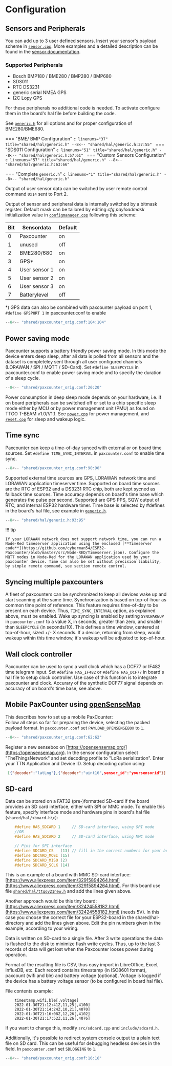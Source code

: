 # Configuration

## Sensors and Peripherals

You can add up to 3 user defined sensors. Insert your sensor's payload scheme in [`sensor.cpp`](https://github.com/cyberman54/ESP32-Paxcounter/blob/master/src/sensor.cpp). More examples and a detailed description can be found in the [sensor documentation](custom-sensors.md).

### Supported Peripherals

* Bosch BMP180 / BME280 / BMP280 / BMP680
* SDS011
* RTC DS3231
* generic serial NMEA GPS
* I2C Lopy GPS

For these peripherals no additional code is needed. To activate configure them in the board's hal file before building the code.

See [`generic.h`](https://github.com/cyberman54/ESP32-Paxcounter/blob/master/shared/hal/generic.h) for all options and for proper configuration of BME280/BME680.

=== "BME/ BMP Configuration"
	```c linenums="37" title="shared/hal/generic.h"
	--8<-- "shared/hal/generic.h:37:55"
	```
=== "SDS011 Configuration"
	```c linenums="51" title="shared/hal/generic.h"
	--8<-- "shared/hal/generic.h:57:61"
	```
=== "Custom Sensors Configuration"
	```c linenums="57" title="shared/hal/generic.h"
	--8<-- "shared/hal/generic.h:63:66"
	```

=== "Complete `generic.h`"
	```c linenums="1" title="shared/hal/generic.h"
	--8<-- "shared/hal/generic.h"
	```

Output of user sensor data can be switched by user remote control command `0x14` sent to Port 2.

Output of sensor and peripheral data is internally switched by a bitmask register. Default mask can be tailored by editing *cfg.payloadmask* initialization value in [`configmanager.cpp`](https://github.com/cyberman54/ESP32-Paxcounter/blob/master/src/configmanager.cpp) following this scheme:

| Bit | Sensordata    | Default |
| --- | ------------- | ------- |
| 0   | Paxcounter    | on      |
| 1   | unused        | off     |
| 2   | BME280/680    | on      |
| 3   | GPS*          | on      |
| 4   | User sensor 1 | on      |
| 5   | User sensor 2 | on      |
| 6   | User sensor 3 | on      |
| 7   | Batterylevel  | off     |

\*) GPS data can also be combined with paxcounter payload on port 1, `#define GPSPORT 1` in paxcounter.conf to enable

```c linenums="102" title="shared/paxcounter_orig.conf"
--8<-- "shared/paxcounter_orig.conf:104:104"
```


## Power saving mode

Paxcounter supports a battery friendly power saving mode. In this mode the device enters deep sleep, after all data is polled from all sensors and the dataset is completeley sent through all user configured channels (LORAWAN / SPI / MQTT / SD-Card). Set `#define SLEEPCYCLE` in paxcounter.conf to enable power saving mode and to specify the duration of a sleep cycle.

```c linenums="20" title="shared/paxcounter_orig.conf"
--8<-- "shared/paxcounter_orig.conf:20:20"
```


 Power consumption in deep sleep mode depends on your hardware, i.e. if on board peripherals can be switched off or set to a chip specific sleep mode either by MCU or by power management unit (PMU) as found on TTGO T-BEAM v1.0/V1.1. See [`power.cpp`](https://github.com/cyberman54/ESP32-Paxcounter/blob/master/src/power.cpp) for power management, and [`reset.cpp`](https://github.com/cyberman54/ESP32-Paxcounter/blob/master/src/reset.cpp) for sleep and wakeup logic.



## Time sync

Paxcounter can keep a time-of-day synced with external or on board time sources. Set `#define TIME_SYNC_INTERVAL` in `paxcounter.conf` to enable time sync.

```c linenums="88" title="shared/paxcounter_orig.conf"
--8<-- "shared/paxcounter_orig.conf:90:90"
```

Supported external time sources are GPS, LORAWAN network time and LORAWAN application timeserver time. Supported on board time sources are the RTC of ESP32 and a DS3231 RTC chip, both are kept sycned as fallback time sources. Time accuracy depends on board's time base which generates the pulse per second. Supported are GPS PPS, SQW output of RTC, and internal ESP32 hardware timer. Time base is selected by #defines in the board's hal file, see example in [`generic.h`](https://github.com/cyberman54/ESP32-Paxcounter/blob/master/shared/hal/generic.h).

```c linenums="87" title="shared/hal/generic.h"
--8<-- "shared/hal/generic.h:93:95"
```


!!! tip

	If your LORAWAN network does not support network time, you can run a Node-Red timeserver application using the enclosed [**Timeserver code**](https://github.com/cyberman54/ESP32-Paxcounter/blob/master/src/Node-RED/Timeserver.json). Configure the MQTT nodes in Node-Red for the LORAWAN application used by your paxcounter device. Time can also be set without precision liability, by simple remote command, see section remote control.

## Syncing multiple paxcounters 

A fleet of paxcounters can be synchronized to keep all devices wake up and start scanning at the same time. Synchronization is based on top-of-hour as common time point of reference. This feature requires time-of-day to be present on each device. Thus, `TIME_SYNC_INTERVAL` option, as explained above, must be enabled. Wake up syncing is enabled by setting `SYNCWAKEUP` in `paxcounter.conf` to a value X, in seconds, greater than zero, and smaller than `SLEEPCYCLE` (in seconds/10). This defines a time window, centered at top-of-hour, sized +/- X seconds. If a device, returning from sleep, would wakeup within this time window, it's wakeup will be adjusted to top-of-hour.

## Wall clock controller

Paxcounter can be used to sync a wall clock which has a DCF77 or IF482 time telegram input. Set `#define HAS_IF482` or `#define HAS_DCF77` in board's hal file to setup clock controller. Use case of this function is to integrate paxcounter and clock. Accurary of the synthetic DCF77 signal depends on accuracy of on board's time base, see above.

## Mobile PaxCounter using <A HREF="https://opensensemap.org/">openSenseMap</A>

This describes how to set up a mobile PaxCounter:<br> Follow all steps so far for preparing the device, selecting the packed payload format. In `paxcounter.conf` set `PAYLOAD_OPENSENSEBOX` to `1`.

```c linenums="60" title="shared/paxcounter_orig.conf"
--8<-- "shared/paxcounter_orig.conf:62:62"
```

 Register a new sensebox on [https://opensensemap.org/](https://opensensemap.org). In the sensor configuration select "TheThingsNetwork" and set decoding profile to "LoRa serialization". Enter your TTN Application and Device ID. Setup decoding option using:

```json
 [{"decoder":"latLng"},{"decoder":"uint16",sensor_id":"yoursensorid"}]
```

## SD-card

Data can be stored on a FAT32 (pre-)formatted SD-card if the board provides an SD card interface, either with SPI or MMC mode. To enable this feature, specify interface mode and hardware pins in board's hal file (`shared/hal/<board.h\>`):

```c
    #define HAS_SDCARD 1     // SD-card interface, using SPI mode
	//OR
	#define HAS_SDCARD 2     // SD-card interface, using MMC mode

    // Pins for SPI interface
    #define SDCARD_CS   (13) // fill in the correct numbers for your board
    #define SDCARD_MOSI (15)
    #define SDCARD_MISO (2)
    #define SDCARD_SCLK (14)
```

This is an example of a board with MMC SD-card interface: [https://www.aliexpress.com/item/32915894264.html](https://www.aliexpress.com/item/32915894264.html). For this board use file [`shared/hal/ttgov21new.h`](https://github.com/cyberman54/ESP32-Paxcounter/blob/master/shared/hal/ttgov21new.h) and add the lines given above.

Another approach would be this tiny board: [https://www.aliexpress.com/item/32424558182.html](https://www.aliexpress.com/item/32424558182.html) (needs 5V).
In this case you choose the correct file for your ESP32-board in the shared/hal-directory and add the lines given above. Edit the pin numbers given in the example, according to your wiring.

Data is written on SD-card to a single file. After 3 write operations the data is flushed to the disk to minimize flash write cycles. Thus, up to the last 3 records of data will get lost when the Paxcounter looses power during operation.

Format of the resulting file is CSV, thus easy import in LibreOffice, Excel, InfluxDB, etc. Each record contains timestamp (in ISO8601 format), paxcount (wifi and ble) and battery voltage (optional). Voltage is logged if the device has a battery voltage sensor (to be configured in board hal file).

File contents example:
```csv
	timestamp,wifi,ble[,voltage]
	2022-01-30T21:12:41Z,11,25[,4100]
	2022-01-30T21:14:24Z,10,21[,4070]
	2022-01-30T21:16:08Z,12,26[,4102]
	2022-01-30T21:17:52Z,11,26[,4076]
```
If you want to change this, modify `src/sdcard.cpp` and `include/sdcard.h`.

Additionally, it's possible to redirect system console output to a plain text file on SD card. This can be useful for debugging headless devices in the field. In `paxcounter.conf` set `SDLOGGING` to `1`.

```c linenums="16" title="shared/paxcounter_orig.conf"
--8<-- "shared/paxcounter_orig.conf:16:16"
```
